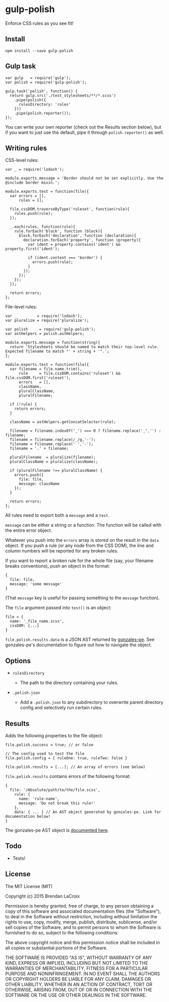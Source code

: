 # gulp-polish

Enforce CSS rules as you see fit!

  
## Install
`npm install --save gulp-polish`


## Gulp task
```
var gulp   = require('gulp');
var polish = require('gulp-polish');

gulp.task('polish', function() {
  return gulp.src('./test_stylesheets/**/*.scss')
    .pipe(polish({
      rulesDirectory: 'rules'
    }))
    .pipe(polish.reporter());
});
```

You can write your own reporter (check out the Results section below), but 
if you want to just use the default, pipe it through `polish.reporter()` as well.


## Writing rules

CSS-level rules:
```
var _ = require('lodash');

module.exports.message = 'Border should not be set explicitly. Use the @include border mixin.';

module.exports.test = function(file){
  var errors = [],
      rules = [];

  file.cssDOM.traverseByType('ruleset', function(rule){
    rules.push(rule);
  });

  _.each(rules, function(rule){
    rule.forEach('block', function (block){
      block.forEach('declaration', function (declaration){
        declaration.forEach('property', function (property){
          var ident = property.contains('ident') && property.first('ident');

          if (ident.content === 'border') {
            errors.push(rule);
          }
        });
      });
    });
  });

  return errors;
};
```

File-level rules:
```
var _         = require('lodash');
var pluralize = require('pluralize');

var polish     = require('gulp-polish');
var astHelpers = polish.astHelpers;

module.exports.message = function(string){
  return 'Stylesheets should be named to match their top-level rule. Expected filename to match "' + string + '".';
};

module.exports.test = function(file){
  var filename = file.name.trim(),
      rule     = file.cssDOM.contains('ruleset') && file.cssDOM.first('ruleset'),
      errors   = [],
      className,
      pluralClassName,
      pluralFilename;

  if (!rule) {
    return errors;
  }

  className = astHelpers.getConcatSelector(rule);

  filename = filename.indexOf('_') === 0 ? filename.replace('_','') : filename;
  filename = filename.replace(/_/g,'-');
  filename = filename.replace(' ','-');
  filename = '.' + filename;

  pluralFilename  = pluralize(filename);
  pluralClassName = pluralize(className);

  if (pluralFilename !== pluralClassName) {
    errors.push({
      file: file,
      message: className
    });
  }

  return errors;
};
```

All rules need to export both a `message` and a `test`.

`message` can be either a string or a function. The function will be called with the entire error object.

Whatever you push into the `errors` array is stored on the result in the `data` object. If you push a 
rule (or any node from the CSS DOM), the line and column numbers will be reported for any broken rules.

If you want to report a broken rule for the whole file (say, your filename breaks conventions), push an object
in the format:
```
{
  file: file,
  message: 'some message'
}
```
(That `message` key is useful for passing something to the `message` function).


The `file` argument passed into `test()` is an object: 
```
file = {
  name: '_file_name.scss',
  cssDOM: {...}
}
``` 

`file.polish.results.data` is a JSON AST returned by [gonzales-pe](https://github.com/tonyganch/gonzales-pe/tree/dev#astmapfunction). 
See gonzales-pe's documentation to figure out how to navigate the object.

  
## Options

- `rulesDirectory`
  - The path to the directory containing your rules.

- `.polish.json`
  - Add a `.polish.json` to any subdirectory to overwrite parent directory config and selectively run certain rules.

  
## Results
Adds the following properties to the file object:
```
file.polish.success = true; // or false

// The config used to test the file
file.polish.config = { ruleOne: true, ruleTwo: false }

file.polish.results = [...]; // An array of errors (see below)
```

`file.polish.results` contains errors of the following format:
```
{
  file: '/Absolute/path/to/the/file.scss',
    rule: {
      name: 'rule-name',
      message: 'Do not break this rule!'
    },
    data: { ... } // An AST object generated by gonzales-pe. Link for documentation below!
}
```

The gonzales-pe AST object is [documented here](https://github.com/tonyganch/gonzales-pe/tree/dev#astmapfunction).

## Todo
- Tests!
  
## License

The MIT License (MIT)

Copyright (c) 2015 Brendan LaCroix

Permission is hereby granted, free of charge, to any person obtaining a copy
of this software and associated documentation files (the "Software"), to deal
in the Software without restriction, including without limitation the rights
to use, copy, modify, merge, publish, distribute, sublicense, and/or sell
copies of the Software, and to permit persons to whom the Software is
furnished to do so, subject to the following conditions:

The above copyright notice and this permission notice shall be included in
all copies or substantial portions of the Software.

THE SOFTWARE IS PROVIDED "AS IS", WITHOUT WARRANTY OF ANY KIND, EXPRESS OR
IMPLIED, INCLUDING BUT NOT LIMITED TO THE WARRANTIES OF MERCHANTABILITY,
FITNESS FOR A PARTICULAR PURPOSE AND NONINFRINGEMENT. IN NO EVENT SHALL THE
AUTHORS OR COPYRIGHT HOLDERS BE LIABLE FOR ANY CLAIM, DAMAGES OR OTHER
LIABILITY, WHETHER IN AN ACTION OF CONTRACT, TORT OR OTHERWISE, ARISING FROM,
OUT OF OR IN CONNECTION WITH THE SOFTWARE OR THE USE OR OTHER DEALINGS IN
THE SOFTWARE.